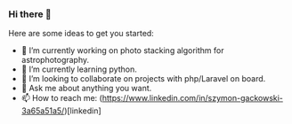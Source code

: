 ### Hi there 👋

Here are some ideas to get you started:

- 🔭 I’m currently working on photo stacking algorithm for astrophotography.
- 🌱 I’m currently learning python.
- 👯 I’m looking to collaborate on projects with php/Laravel on board.
- 💬 Ask me about anything you want.
- 📫 How to reach me: (https://www.linkedin.com/in/szymon-gackowski-3a65a51a5/)[linkedin]

